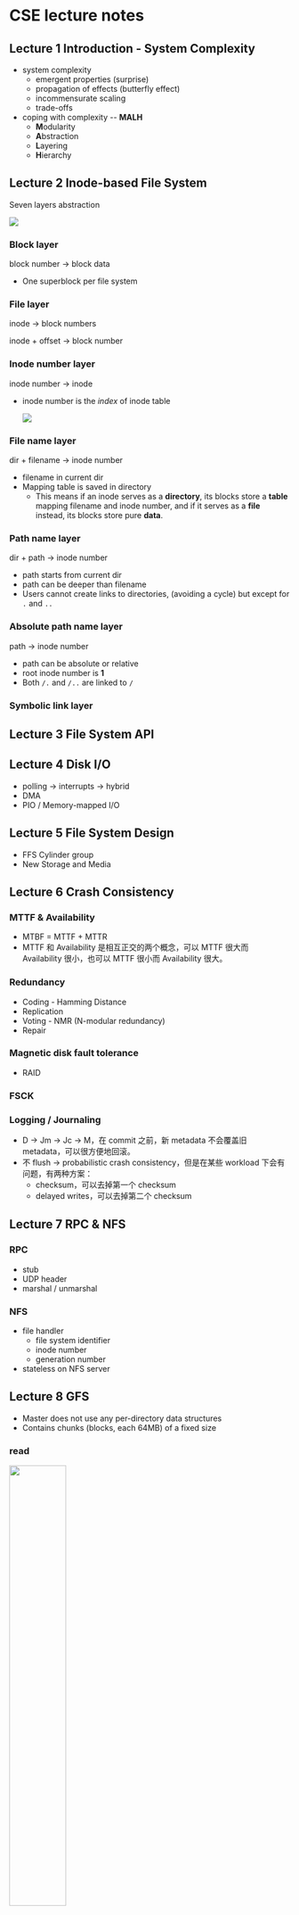 # CSE lecture notes

## Lecture 1  Introduction - System Complexity

+ system complexity
  + emergent properties (surprise)
  + propagation of effects (butterfly effect)
  + incommensurate scaling 
  + trade-offs
+ coping with complexity -- **MALH**
  + **M**odularity
  + **A**bstraction
  + **L**ayering
  + **H**ierarchy

## Lecture 2  Inode-based File System

Seven layers abstraction

![](./images/fs1.png)

### Block layer

block number -> block data

+ One superblock per file system

### File layer

inode -> block numbers

inode + offset -> block number

### Inode number layer

inode number -> inode

+ inode number is the *index* of inode table

  ![](./images/fs2.png)

### File name layer

dir + filename -> inode number

+ filename in current dir
+ Mapping table is saved in directory
  + This means if an inode serves as a **directory**, its blocks store a **table** mapping filename and inode number, and if it serves as a **file** instead, its blocks store pure **data**.

### Path name layer

dir + path -> inode number

+ path starts from current dir
+ path can be deeper than filename
+ Users cannot create links to directories, (avoiding a cycle) but except for `.` and `..`

### Absolute path name layer

path -> inode number

- path can be absolute or relative
- root inode number is **1**
- Both `/.` and `/..` are linked to `/`

### Symbolic link layer

## Lecture 3  File System API

## Lecture 4  Disk I/O

+ polling -> interrupts -> hybrid
+ DMA
+ PIO / Memory-mapped I/O

## Lecture 5  File System Design

+ FFS  Cylinder group
+ New Storage and Media

## Lecture 6  Crash Consistency

### MTTF & Availability

+ MTBF = MTTF + MTTR
+ MTTF 和 Availability 是相互正交的两个概念，可以 MTTF 很大而 Availability 很小，也可以 MTTF 很小而 Availability 很大。

### Redundancy

+ Coding - Hamming Distance
+ Replication
+ Voting - NMR (N-modular redundancy)
+ Repair

### Magnetic disk fault tolerance

+ RAID

### FSCK

### Logging / Journaling

+ D -> Jm -> Jc -> M，在 commit 之前，新 metadata 不会覆盖旧 metadata，可以很方便地回滚。
+ 不 flush -> probabilistic crash consistency，但是在某些 workload 下会有问题，有两种方案：
  + checksum，可以去掉第一个 checksum
  + delayed writes，可以去掉第二个 checksum

## Lecture 7  RPC & NFS

### RPC

+ stub
+ UDP header
+ marshal / unmarshal

### NFS

+ file handler
  + file system identifier
  + inode number
  + generation number
+ stateless on NFS server

## Lecture 8  GFS

+ Master does not use any per-directory data structures
+ Contains chunks (blocks, each 64MB) of a fixed size

### read

<div>
    <img src="images/gfs-read.png" width="45%" />
</div>

### write

<div>
    <img src="images/gfs-write1.png" width="45%" />
    <img src="images/gfs-write2.png" width="45%" />
</div>

## Lecture 9  CDN & DNS

## Lecture 10  Introduction to Network and Link Layer

![](./images/network1.png)

![](./images/network2.png)

### Application Layer

+ Entities: client and server
+ Namespace: URL

### Transport Layer

+ Entities: sender and receiver

+ Namespace: port

+ TCP: Retransmit packet if lost

  UDP: Nothing

  ![](./images/tcp-udp.jpg)

### Network Layer

+ Entities: gateway, bridge, router...
+ Namespace: IP address
+ What to care: next hop decided by route table

![](./images/ip.png)

### Link Layer

+ Entities: hub, switcher, twisted line, cable line...
+ Namespace: no name needed
+ What to care: physical transfer, error detection

### Link Layer Detail

#### Physical transmission

- parallel transmission
- serial transmission
- VCO
- Manchester Code 0 -> 01, 1 -> 10

#### Multiplexing the link

- Isochronous communication
- Asynchronous communication

#### Framing bits & bit sequence

+ Choose a pattern of bits, e.g., 7 one-bits in a row, as a frame-separator (where a frame
  begins and ends)
+ Bit stuffing: if data contains 6 ones in a row, then add an extra bit 0

#### Detecting transmission errors

+ fault tolerancy -> redundancy
  + simple parity check (2 bits -> 3 bits)
  + 4 bits -> 7 bits

#### Providing a useful interface to the up layer

## Lecture 11  Network Layer

+ IP: Best-effort Network

![](./images/network-layer.png)

### NAT

+ Network Address Translation

  ![](./images/nat.png)

## Lecture 12  Network Layer: Routing

+ 为了实现冲突检测，包的最小长度要满足接收这个包的时间大于包传递的最大延迟，这样即可保证在一个包发出和接收的两个时刻之间没有其他包被发出。
+ 路由器和交换机的区别：
  + 路由器：网络层，IP 地址，不同网段
  + 交换机：链路层，MAC 地址，同一网段
+ IP 地址和 MAC 地址的区别：IP 地址本质上是终点地址，它在跳过路由器（hop）的时候不会改变（NAT 除外），而 MAC 地址则是下一跳的地址，每跳过一次路由器都会改变。

### ARP

+ Address Resolution Protocal
+ Name mapping: IP address <-> MAC address
+ ARP Spoofing / Man-in-the-Middle Attack: 污染 ARP cache，使得包被发往错误的 MAC 地址。

### Routing

构建路由表的两种方法：

+ Link-state Routing： 告诉所有节点自己到邻居的距离（只需要告诉一次就能在每个节点构建出网络拓扑）
+ Distance-vector Routing： 告诉邻居节点自己到所有节点的当前距离（当前距离是指可能会经过多次更新，路由表才会到达最优状态）

#### Problem of Infinity

由于 Distance-vector Routing 方法中不同节点的传播顺序不同，有可能会造成明明两个节点之间的网络已经崩了，但是还能通过另一个节点的数据虚假地恢复出来，而且和不可通信的节点之间的距离会不停增大。

Split Horizon 是一个尝试性的解决方案，即如果路由表中的某条记录是某个节点告诉我的，那我就不再把这条记录告诉那个节点，但仍然不能彻底解决这个问题。

#### Scale to Internet

+ Path Vector Exchange：不仅告诉邻居自己到所有节点的当前距离，还告诉他们这些距离是经过哪些节点走出来的。
+ Hierarchical Address Assignment：引入层级结构，简化路由表。
+ Topological Addressing：进一步简化路由表，CIDR Notation，子网掩码。

## Lecture 13  End-to-end Layer

### BGP

+ Border Gateway Protocal
+ Customer / Provider / Peer

### End-to-end layer

+ No "one size fits all": UDP / TCP / RTP

#### Assurance of at-least-once delivery

Remember state at the **sending side**

RTT (Round-trip time) = to_time + process_time + back_time (ack)

How to decide timeout ?

+ Fixed timer: Evil
+ Adaptive timer
+ NAK (Negative ACK)

#### Assurance of at-most-once delivery

Maintains a table of nonce at the **receiving side**

Tombstones

#### Assurance of data integrity

data integrity: Receiver gets the same contents as sender

Checksum

#### Assurance of stream order & closing of connections

when out of order: receiving side window

#### Assurance of jitter control

#### Assurance of authenticity and privacy

#### Assurance of end-to-end performance

+ Lock-step

+ Pipeline

  + Fixed window

  + Sliding window

    window size = round-trip time * bottleneck data rate

### TGP Congestion Control

Network & End-to-end layers share the responsibility for handling congestion

#### AIMD

+ Additive Increase, Multiplicative Decrease

+ retrofitting: slow start

+ AIMD leads to efficiency and fairness

  ![](./images/AIMD.png)

## Lecture 14  Transaction

### CAP

+ Consistency, Availability, Partition Tolerance
+ P：通常是一个事实
+ C 和 A 并不是 0 或 1 的选择

### All or Nothing

+ commit point

#### shadow copy

+ work well for a single file

#### logging

+ Basic operations: begin, write, read, commit, abort
+ 在 all or nothing 的 context 中，不考虑某一个变量还未 commit 就在另一个 transaction 中被写的情况

#### log + cell

+ Write-ahead-log protocol: WAL

  log the update before installing it

+ recovery: undo，因为 cell 里的数据有可能没有 commit

#### Optimization

+ log + cell + cell cache

  recovery: undo + redo，因为 disk cell 里的数据可能没有 commit，也有可能不是最新的

+ truncate the log

  + checkpointing
  + non-quiescent checkpointing

+ external synchronous I/O 

  It will not be flushed until something externally visible happens

## Lecture 15  Before or After

+ race condition

### Serializability

![](./images/serializability.png)

+ Conflict Graph

  A schedule is conflict serializable if and only if it has an **acyclic** conflict graph

+ A schedule is conflict / view serializable if it is conflict / view equivalent to some **serial** schedule

+ Conflict Serializability VS. View Serializability

  conflict serializability has practical benefits

### Generate Conflict-Serializability Schedules

+ pessimistic: global lock, 2-phase locking
+ optimistic: optimistic concurrency control (OCC)

#### Global Lock

+ system-wide locking

#### Simple Locking

+ data-wide locking

#### Two-phase Locking

+ After transaction releases a lock, it cannot acquire any other locks.
+ 2PL Can Result in Deadlock

#### Optimistic Concurrency Control

1. Concurrent local processing 
2. Validation in critical section
3. Commit the results in critical section or abort

## Lecture 16  Lock & Memory Model

+ Peterson's Algorithms: no use any more due to problem of memory consistency

### Memory Consistency Model

+ Strict Consistency：只要某个线程写了，其他所有线程可以立刻读到

+ Sequential Consistency：某个线程写了，其他线程可以不用立刻能读到，只要这个顺序看上去和顺序读写的顺序一样就行，考虑了 write 的 latency

  <div>
      <img src="./images/sequential-consistency1.png" width="49%" />
      <img src="./images/sequential-consistency3.png" width="49%" />
  </div>

+ Processor Consistency：不同的线程读不同线程写的数据顺序可以不一样，考虑了 network 的 latency

### Atomic Instructions

+ atomicity by hardware
+ TestAndSet
+ CompareAndSwap
+ LoadLinked / StoreConditional 
+ FetchAndAdd

### Lock Granularity

+ Coarse-grain vs. Fine-grain

### Deadlock

+ Lock ordering (pessimistic)
+ Backing out (optimistic)
+ Timer expiration (optimistic)
+ Cycle detection (optimistic)

## Lecture 17  Thread & Condition Variable

### Yield()

1. suspend running thread
2. choose new thread
3. resume thread to run

但即使用了 yield，当有很多 sender 在等的时候也会做很多 unnecessary check，所以更好的做法是让 sender 去睡觉

### Conditional Variable

有了 conditional variable，等待的 sender 就可以去睡觉，但是为了让 release-wait-acquire 变成一个原子操作（解决 Lost-notify Problem），把 wait 接口改成可以接受一个 lock 参数，并引入新接口：yield_wait()。

但是因为引入了新状态 WAITING，在 yield_wait() 选择新线程的时候有可能会因找不到 RUNNABLE 的线程而陷入死锁，所以要在 while 循环中放锁再拿锁。

但是在放锁拿锁的间隙，另外一个 CPU 可以来执行同一个线程，这会导致两个 CPU 的栈指针指向同一块内存，一个 CPU 执行完操作更改了栈后，另一个 CPU 的栈指针会被污染，所以要在进入 while 循环前保存当前 CPU 的栈指针，使其指向一个相对私有的内存。

### Preemption

再考虑 preemption 的问题，在拿着 t_lock 的时候即使由于时间片用完被调度走了，别的线程也拿不了锁，所以在拿锁放锁的时候相应地关闭开启 interrupt（注意开关中断和拿放锁的顺序）

但是在放锁拿锁的间隙（while 循环中），也同时是开启中断的间隙，时间片用完被调度走了，当前 CPU 执行另一个线程，另一个线程在 yield_wait() 的第一行会拿到错误的 id，所以要在先前线程进入 while 循环前将其设为 null。

## Lecture 18  Thread Layer & Processor Layer

+ Thread Exit:

  ![](./images/thread-processor1.png)

+ Context Switch:

  ![](./images/thread-processor2.png)

<div style="text-align:center;">
    <img src="./images/thread-processor3.png" width="60%" />
</div>
## Lecture 19  Distributed Transaction

client + coordinator + two servers

### Two-phase Commit

+ phase-1: preparation / voting：Lower layer 准备就绪
+ phase-2: commitment：Higher layer 确认 commit

可以嵌套，higher layer 可以是更上层的 lower layer

3N messages

### Replication Consistency

#### Optimistic Replication

use timestamps

Time measuring: measure time intervals (fixed-frequency oscillator)

Synchronize a clock over the Internet: NTP, but need to take into account network latency

There exists a principle: time never goes backwards

File Reconciliation

Vector Timestamps

#### Pessimistic Replication

Quorum: Qr + Qw > Nreplicas

## Lecture 20  RSM & PAXOS

There still exists a problem: Clients' requests to different servers can arrive in different order.

### RSM

Replicated State Machines

RSM 的核心在于 replica 的起始状态、输入顺序都是一样的，输入都是确定的，所以最终也能达到共同的状态，Primary / Backup Model 只是 RSM 使用的一个 mechanism：Primary 确定所有 non-deterministic 的值并将某一执行顺序发送给所有 backup，这样 backup 即满足 RSM 的核心要求。

What if Primary fails? -> Coordinator knows about both primary and backup, and decides which to use? -> split brain: Multiple coordinators + Network partition = Problem

So introduce View Server

Primary in view `i` must have been primary or backup in view `i-1` （传承）

### PAXOS

rounds and phases are asynchronous

不保证 termination

#### phase 0: request

<div>
    <img src="./images/paxos0.png" width="45%" />
</div>

#### phase 1: proposal -> promise

<div>
    <img src="./images/paxos1a.png" width="45%" />
    <img src="./images/paxos1b.png" width="45%" />
</div>

#### phase 2: accept

如果在 phase 1b 收到的所有 promise 都不含 value，则 leader 可以自己指定一个 value

否则，accept request 中的 value 必须是 promise 中最大 N 对应的那个 value

<div>
    <img src="./images/paxos2a.png" width="45%" />
    <img src="./images/paxos2b.png" width="45%" />
</div>

#### phase 3: learn

<div>
    <img src="./images/paxos3.png" width="45%" />
</div>

### Paxos for RSM

Paxos 可以用来保证 RSM 中多个 View Server 之间的一致性。

##### Last-modified date: 2019.12.2, 12 p.m.


